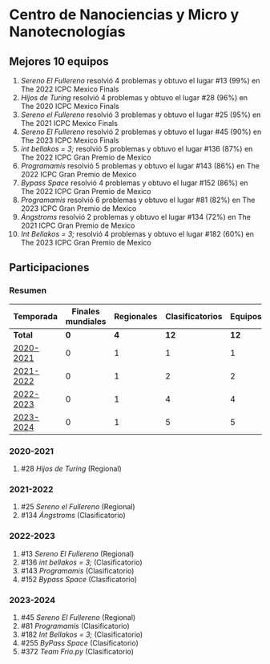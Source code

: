 ---
---

# Centro de Nanociencias y Micro y Nanotecnologías

## Mejores 10 equipos

1. _Sereno El Fullereno_ resolvió 4 problemas y obtuvo el lugar #13 (99%) en The 2022 ICPC Mexico Finals
1. _Hijos de Turing_ resolvió 4 problemas y obtuvo el lugar #28 (96%) en The 2020 ICPC Mexico Finals
1. _Sereno el Fullereno_ resolvió 3 problemas y obtuvo el lugar #25 (95%) en The 2021 ICPC Mexico Finals
1. _Sereno El Fullereno_ resolvió 2 problemas y obtuvo el lugar #45 (90%) en The 2023 ICPC Mexico Finals
1. _int bellakos = 3;_ resolvió 5 problemas y obtuvo el lugar #136 (87%) en The 2022 ICPC Gran Premio de Mexico
1. _Programamis_ resolvió 5 problemas y obtuvo el lugar #143 (86%) en The 2022 ICPC Gran Premio de Mexico
1. _Bypass Space_ resolvió 4 problemas y obtuvo el lugar #152 (86%) en The 2022 ICPC Gran Premio de Mexico
1. _Programamis_ resolvió 6 problemas y obtuvo el lugar #81 (82%) en The 2023 ICPC Gran Premio de Mexico
1. _Ángstroms_ resolvió 2 problemas y obtuvo el lugar #134 (72%) en The 2021 ICPC Gran Premio de Mexico
1. _Int Bellakos = 3;_ resolvió 4 problemas y obtuvo el lugar #182 (60%) en The 2023 ICPC Gran Premio de Mexico

## Participaciones

### Resumen

| Temporada | Finales mundiales | Regionales | Clasificatorios | Equipos |
| --- | --- | --- | --- | --- |
| **Total** | **0** | **4** | **12** | **12** |
| [2020-2021](#2020-2021) | 0 | 1 | 1 | 1 |
| [2021-2022](#2021-2022) | 0 | 1 | 2 | 2 |
| [2022-2023](#2022-2023) | 0 | 1 | 4 | 4 |
| [2023-2024](#2023-2024) | 0 | 1 | 5 | 5 |

### 2020-2021

1. #28 _Hijos de Turing_ (Regional)

### 2021-2022

1. #25 _Sereno el Fullereno_ (Regional)
1. #134 _Ángstroms_ (Clasificatorio)

### 2022-2023

1. #13 _Sereno El Fullereno_ (Regional)
1. #136 _int bellakos = 3;_ (Clasificatorio)
1. #143 _Programamis_ (Clasificatorio)
1. #152 _Bypass Space_ (Clasificatorio)

### 2023-2024

1. #45 _Sereno El Fullereno_ (Regional)
1. #81 _Programamis_ (Clasificatorio)
1. #182 _Int Bellakos = 3;_ (Clasificatorio)
1. #255 _ByPass Space_ (Clasificatorio)
1. #372 _Team Frio.py_ (Clasificatorio)




